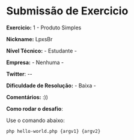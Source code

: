 # Submissão de Exercicio

**Exercicio:** 1 - Produto Simples

**Nickname:** LpxsBr

**Nível Técnico:** - Estudante -

**Empresa:** - Nenhuma -

**Twitter**: --

**Dificuldade de Resolução:** - Baixa -

**Comentários:** :))

**Como rodar o desafio**: 

Use o comando abaixo: 
```bash
php hello-world.php {argv1} {argv2} 
```
